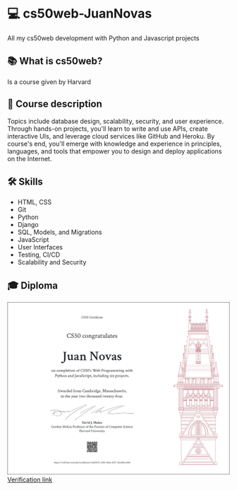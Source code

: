 # 💻 cs50web-JuanNovas
All my cs50web development with Python and Javascript projects

## 📚 What is cs50web?
Is a course given by Harvard

## 📖 Course description
Topics include database design, scalability, security, and user experience. Through hands-on projects, you'll learn to write and use APIs, create interactive UIs, and leverage cloud services like GitHub and Heroku. By course's end, you'll emerge with knowledge and experience in principles, languages, and tools that empower you to design and deploy applications on the Internet.

## 🛠️ Skills
- HTML, CSS
- Git
- Python
- Django
- SQL, Models, and Migrations
- JavaScript
- User Interfaces
- Testing, CI/CD
- Scalability and Security

## 🎓 Diploma
![Diploma](diploma.png)
[Verification link](https://certificates.cs50.io/3afa967b-2581-4b6a-8257-b1e68fec36fd.pdf)